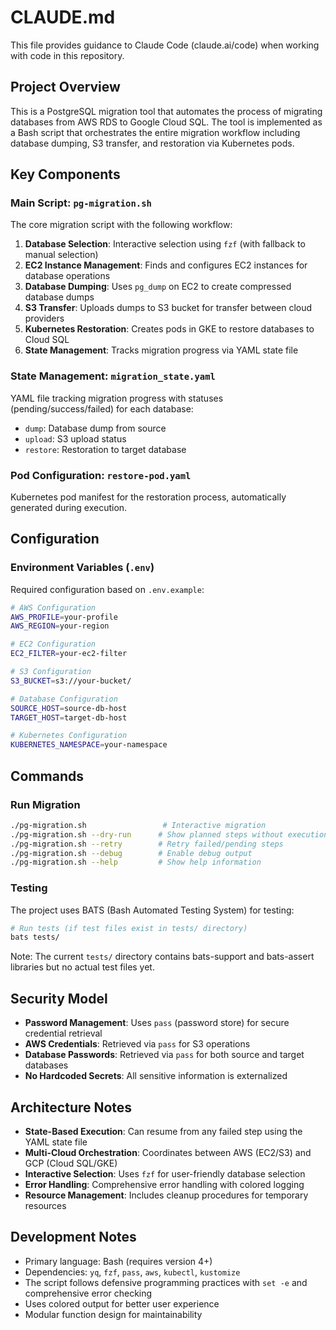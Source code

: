 # CLAUDE.md

This file provides guidance to Claude Code (claude.ai/code) when working with code in this repository.

## Project Overview

This is a PostgreSQL migration tool that automates the process of migrating databases from AWS RDS to Google Cloud SQL. The tool is implemented as a Bash script that orchestrates the entire migration workflow including database dumping, S3 transfer, and restoration via Kubernetes pods.

## Key Components

### Main Script: `pg-migration.sh`
The core migration script with the following workflow:
1. **Database Selection**: Interactive selection using `fzf` (with fallback to manual selection)
2. **EC2 Instance Management**: Finds and configures EC2 instances for database operations
3. **Database Dumping**: Uses `pg_dump` on EC2 to create compressed database dumps
4. **S3 Transfer**: Uploads dumps to S3 bucket for transfer between cloud providers
5. **Kubernetes Restoration**: Creates pods in GKE to restore databases to Cloud SQL
6. **State Management**: Tracks migration progress via YAML state file

### State Management: `migration_state.yaml`
YAML file tracking migration progress with statuses (pending/success/failed) for each database:
- `dump`: Database dump from source
- `upload`: S3 upload status
- `restore`: Restoration to target database

### Pod Configuration: `restore-pod.yaml`
Kubernetes pod manifest for the restoration process, automatically generated during execution.

## Configuration

### Environment Variables (`.env`)
Required configuration based on `.env.example`:
```bash
# AWS Configuration
AWS_PROFILE=your-profile
AWS_REGION=your-region

# EC2 Configuration  
EC2_FILTER=your-ec2-filter

# S3 Configuration
S3_BUCKET=s3://your-bucket/

# Database Configuration
SOURCE_HOST=source-db-host
TARGET_HOST=target-db-host

# Kubernetes Configuration
KUBERNETES_NAMESPACE=your-namespace
```

## Commands

### Run Migration
```bash
./pg-migration.sh                 # Interactive migration
./pg-migration.sh --dry-run      # Show planned steps without execution
./pg-migration.sh --retry        # Retry failed/pending steps
./pg-migration.sh --debug        # Enable debug output
./pg-migration.sh --help         # Show help information
```

### Testing
The project uses BATS (Bash Automated Testing System) for testing:
```bash
# Run tests (if test files exist in tests/ directory)
bats tests/
```

Note: The current `tests/` directory contains bats-support and bats-assert libraries but no actual test files yet.

## Security Model

- **Password Management**: Uses `pass` (password store) for secure credential retrieval
- **AWS Credentials**: Retrieved via `pass` for S3 operations
- **Database Passwords**: Retrieved via `pass` for both source and target databases
- **No Hardcoded Secrets**: All sensitive information is externalized

## Architecture Notes

- **State-Based Execution**: Can resume from any failed step using the YAML state file
- **Multi-Cloud Orchestration**: Coordinates between AWS (EC2/S3) and GCP (Cloud SQL/GKE)
- **Interactive Selection**: Uses `fzf` for user-friendly database selection
- **Error Handling**: Comprehensive error handling with colored logging
- **Resource Management**: Includes cleanup procedures for temporary resources

## Development Notes

- Primary language: Bash (requires version 4+)
- Dependencies: `yq`, `fzf`, `pass`, `aws`, `kubectl`, `kustomize`
- The script follows defensive programming practices with `set -e` and comprehensive error checking
- Uses colored output for better user experience
- Modular function design for maintainability